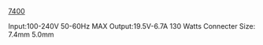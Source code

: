 [7400](https://www.amazon.com/Charger-Inspiron-Precision-LA130PM121-Docking/dp/B0BF13GWKJ)

Input:100-240V 50-60Hz MAX Output:19.5V-6.7A 130 Watts Connecter Size: 7.4mm 5.0mm